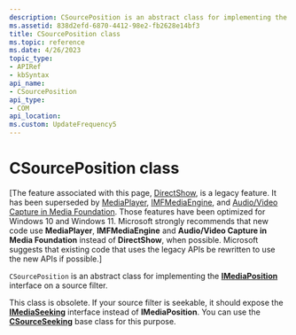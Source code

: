 ```yaml
---
description: CSourcePosition is an abstract class for implementing the IMediaPosition interface on a source filter.
ms.assetid: 838d2efd-6870-4412-98e2-fb2628e14bf3
title: CSourcePosition class
ms.topic: reference
ms.date: 4/26/2023
topic_type: 
- APIRef
- kbSyntax
api_name: 
- CSourcePosition
api_type: 
- COM
api_location: 
ms.custom: UpdateFrequency5
---
```


# CSourcePosition class

\[The feature associated with this page, [DirectShow](/windows/win32/directshow/directshow), is a legacy feature. It has been superseded by [MediaPlayer](/uwp/api/Windows.Media.Playback.MediaPlayer), [IMFMediaEngine](/windows/win32/api/mfmediaengine/nn-mfmediaengine-imfmediaengine), and [Audio/Video Capture in Media Foundation](windows/win32/medfound/audio-video-capture-in-media-foundation). Those features have been optimized for Windows 10 and Windows 11. Microsoft strongly recommends that new code use **MediaPlayer**, **IMFMediaEngine** and **Audio/Video Capture in Media Foundation** instead of **DirectShow**, when possible. Microsoft suggests that existing code that uses the legacy APIs be rewritten to use the new APIs if possible.\]

`CSourcePosition` is an abstract class for implementing the [**IMediaPosition**](/windows/desktop/api/Control/nn-control-imediaposition) interface on a source filter.

This class is obsolete. If your source filter is seekable, it should expose the [**IMediaSeeking**](/windows/desktop/api/Strmif/nn-strmif-imediaseeking) interface instead of **IMediaPosition**. You can use the [**CSourceSeeking**](csourceseeking.md) base class for this purpose.

 

 




